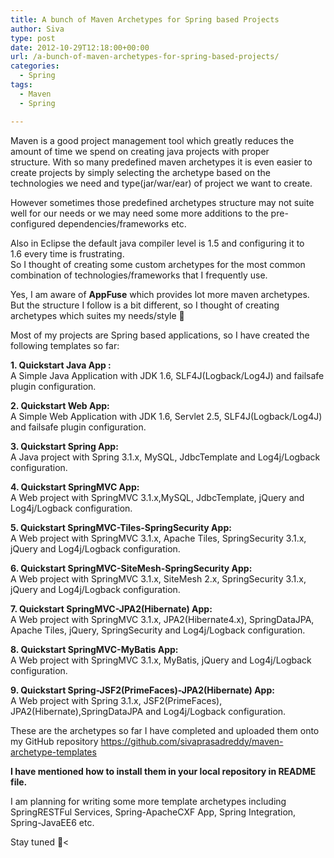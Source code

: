 ```yaml
---
title: A bunch of Maven Archetypes for Spring based Projects
author: Siva
type: post
date: 2012-10-29T12:18:00+00:00
url: /a-bunch-of-maven-archetypes-for-spring-based-projects/
categories:
  - Spring
tags:
  - Maven
  - Spring

---
```

Maven is a good project management tool which&nbsp;greatly&nbsp;reduces the amount of time we spend on creating java projects with proper structure.&nbsp;With so many&nbsp;predefined&nbsp;maven archetypes it is even easier to create projects by simply selecting the archetype based on the technologies we need and type(jar/war/ear) of project we want to create.

However sometimes those predefined archetypes structure may not suite well for our needs or we may need some more additions to the pre-configured dependencies/frameworks etc.

Also in Eclipse the default java compiler level is 1.5 and configuring it to 1.6&nbsp;every time&nbsp;is frustrating.  
So I thought of creating some custom archetypes for the most common combination of technologies/frameworks that I frequently use.

Yes, I am aware of **AppFuse** which provides lot more maven archetypes. But the structure I follow is a bit different, so I thought of creating archetypes which suites my needs/style 🙂

Most of my projects are Spring based applications, so I have created the following templates so far:

**1. Quickstart Java App :&nbsp;**  
A Simple Java Application with JDK 1.6, SLF4J(Logback/Log4J) and failsafe plugin configuration.

**2. Quickstart Web App:**  
A Simple Web Application with JDK 1.6, Servlet 2.5, SLF4J(Logback/Log4J) and failsafe plugin configuration.

**3. Quickstart Spring App:&nbsp;**  
A Java project with Spring 3.1.x, MySQL, JdbcTemplate and Log4j/Logback configuration.

**4. Quickstart SpringMVC App:&nbsp;**  
A Web project with SpringMVC 3.1.x,MySQL, JdbcTemplate, jQuery and Log4j/Logback configuration.

**5. Quickstart SpringMVC-Tiles-SpringSecurity App:&nbsp;**  
A Web project with SpringMVC 3.1.x, Apache Tiles, SpringSecurity 3.1.x, jQuery and Log4j/Logback configuration.

**6. Quickstart SpringMVC-SiteMesh-SpringSecurity App:&nbsp;**  
A Web project with SpringMVC 3.1.x, SiteMesh 2.x, SpringSecurity 3.1.x, jQuery and Log4j/Logback configuration.

**7. Quickstart SpringMVC-JPA2(Hibernate) App:**  
A Web project with SpringMVC 3.1.x, JPA2(Hibernate4.x), SpringDataJPA, Apache Tiles, jQuery, SpringSecurity and Log4j/Logback configuration.

**8. Quickstart SpringMVC-MyBatis App:**  
A Web project with SpringMVC 3.1.x, MyBatis, jQuery and Log4j/Logback configuration.

**9. Quickstart Spring-JSF2(PrimeFaces)-JPA2(Hibernate) App:**  
A Web project with Spring 3.1.x, JSF2(PrimeFaces), JPA2(Hibernate),SpringDataJPA and Log4j/Logback configuration.

These are the archetypes so far I have completed and uploaded them onto my GitHub repository <https://github.com/sivaprasadreddy/maven-archetype-templates>

**I have mentioned how to install them in your local repository in README file.**

I am planning for writing some more template archetypes including SpringRESTFul Services, Spring-ApacheCXF App, Spring Integration, Spring-JavaEE6 etc.  

Stay tuned 🙂<
